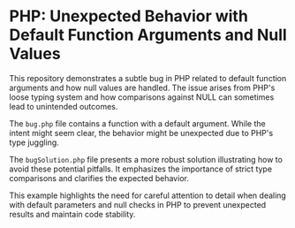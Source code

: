 # PHP: Unexpected Behavior with Default Function Arguments and Null Values

This repository demonstrates a subtle bug in PHP related to default function arguments and how null values are handled.  The issue arises from PHP's loose typing system and how comparisons against NULL can sometimes lead to unintended outcomes.

The `bug.php` file contains a function with a default argument. While the intent might seem clear, the behavior might be unexpected due to PHP's type juggling.

The `bugSolution.php` file presents a more robust solution illustrating how to avoid these potential pitfalls.  It emphasizes the importance of strict type comparisons and clarifies the expected behavior.

This example highlights the need for careful attention to detail when dealing with default parameters and null checks in PHP to prevent unexpected results and maintain code stability.